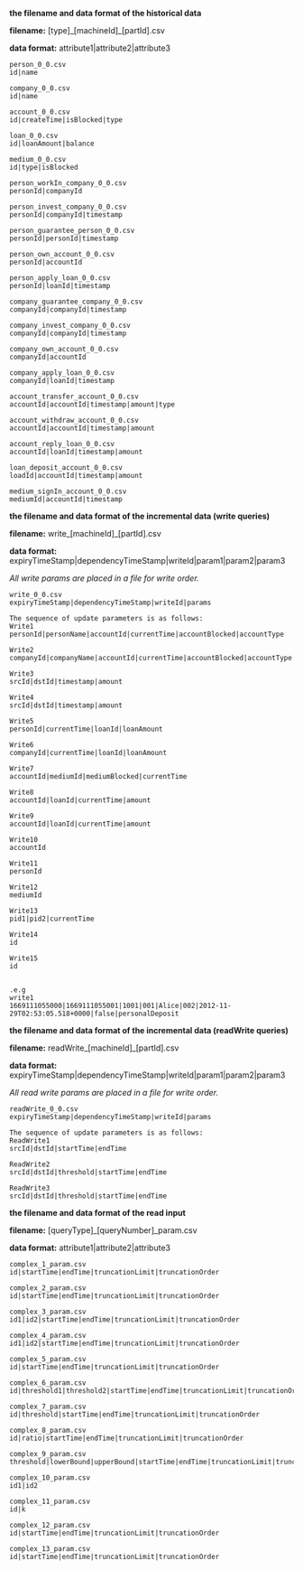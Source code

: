 **the filename and data format of the historical data**

**filename:** [type]\_[machineId]\_[partId].csv

**data format:** attribute1|attribute2|attribute3

```
person_0_0.csv
id|name

company_0_0.csv
id|name

account_0_0.csv
id|createTime|isBlocked|type

loan_0_0.csv
id|loanAmount|balance

medium_0_0.csv
id|type|isBlocked

person_workIn_company_0_0.csv
personId|companyId

person_invest_company_0_0.csv
personId|companyId|timestamp

person_guarantee_person_0_0.csv
personId|personId|timestamp

person_own_account_0_0.csv
personId|accountId

person_apply_loan_0_0.csv
personId|loanId|timestamp

company_guarantee_company_0_0.csv
companyId|companyId|timestamp

company_invest_company_0_0.csv
companyId|companyId|timestamp

company_own_account_0_0.csv
companyId|accountId

company_apply_loan_0_0.csv
companyId|loanId|timestamp

account_transfer_account_0_0.csv
accountId|accountId|timestamp|amount|type

account_withdraw_account_0_0.csv
accountId|accountId|timestamp|amount

account_reply_loan_0_0.csv
accountId|loanId|timestamp|amount

loan_deposit_account_0_0.csv
loadId|accountId|timestamp|amount

medium_signIn_account_0_0.csv
mediumId|accountId|timestamp
```



**the filename and data format of the incremental data (write queries)**

**filename:** write\_[machineId]\_[partId].csv

**data format:** expiryTimeStamp|dependencyTimeStamp|writeId|param1|param2|param3

*All write params are placed in a file for write order.*

```
write_0_0.csv
expiryTimeStamp|dependencyTimeStamp|writeId|params

The sequence of update parameters is as follows:
Write1
personId|personName|accountId|currentTime|accountBlocked|accountType

Write2
companyId|companyName|accountId|currentTime|accountBlocked|accountType

Write3
srcId|dstId|timestamp|amount

Write4
srcId|dstId|timestamp|amount

Write5
personId|currentTime|loanId|loanAmount

Write6
companyId|currentTime|loanId|loanAmount

Write7
accountId|mediumId|mediumBlocked|currentTime

Write8
accountId|loanId|currentTime|amount

Write9
accountId|loanId|currentTime|amount

Write10
accountId

Write11
personId

Write12
mediumId

Write13
pid1|pid2|currentTime

Write14
id

Write15
id


.e.g 
write1
1669111055000|1669111055001|1001|001|Alice|002|2012-11-29T02:53:05.518+0000|false|personalDeposit

```

**the filename and data format of the incremental data (readWrite queries)**

**filename:** readWrite\_[machineId]\_[partId].csv

**data format:** expiryTimeStamp|dependencyTimeStamp|writeId|param1|param2|param3

*All read write params are placed in a file for write order.*

```
readWrite_0_0.csv
expiryTimeStamp|dependencyTimeStamp|writeId|params

The sequence of update parameters is as follows:
ReadWrite1
srcId|dstId|startTime|endTime

ReadWrite2
srcId|dstId|threshold|startTime|endTime

ReadWrite3
srcId|dstId|threshold|startTime|endTime

```


**the filename and data format of the read input**

**filename:** [queryType]\_[queryNumber]_param.csv

**data format:** attribute1|attribute2|attribute3

```
complex_1_param.csv
id|startTime|endTime|truncationLimit|truncationOrder

complex_2_param.csv
id|startTime|endTime|truncationLimit|truncationOrder

complex_3_param.csv
id1|id2|startTime|endTime|truncationLimit|truncationOrder

complex_4_param.csv
id1|id2|startTime|endTime|truncationLimit|truncationOrder

complex_5_param.csv
id|startTime|endTime|truncationLimit|truncationOrder

complex_6_param.csv
id|threshold1|threshold2|startTime|endTime|truncationLimit|truncationOrder

complex_7_param.csv
id|threshold|startTime|endTime|truncationLimit|truncationOrder

complex_8_param.csv
id|ratio|startTime|endTime|truncationLimit|truncationOrder

complex_9_param.csv
threshold|lowerBound|upperBound|startTime|endTime|truncationLimit|truncationOrder

complex_10_param.csv
id1|id2

complex_11_param.csv
id|k

complex_12_param.csv
id|startTime|endTime|truncationLimit|truncationOrder

complex_13_param.csv
id|startTime|endTime|truncationLimit|truncationOrder
```

